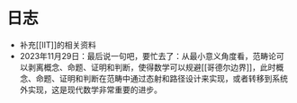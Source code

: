 



# 日志

- 补充[[IIT]]的相关资料
- 2023年11月29日：最后说一句吧，要忙去了：从最小意义角度看，范畴论可以剥离概念、命题、证明和判断，使得数学可以规避[[哥德尔边界]]，此时概念、命题、证明和判断在范畴中通过态射和路径设计来实现，或者转移到系统外实现，这是现代数学非常重要的进步。